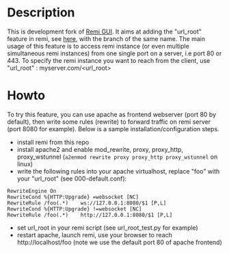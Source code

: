 # Description
This is development fork of [Remi GUI](https://github.com/dddomodossola/remi). It aims at adding the "url_root" feature in remi, see [here](https://github.com/dddomodossola/remi/issues/430), with the branch of the same name.
The main usage of this feature is to access remi instance (or even multiple simultaneous remi instances) from one single port on a server, i.e port 80 or 443. To specify the remi instance you want to reach from the client, use "url_root" : myserver.com/\<url_root\>

# Howto
To try this feature, you can use apache as frontend webserver (port 80 by default), then write some rules (rewrite) to forward traffic on remi server (port 8080 for example). Below is a sample installation/configuration steps.

* install remi from this repo
* install apache2 and enable mod_rewrite, proxy, proxy_http, proxy_wstunnel (`a2enmod rewrite proxy proxy_http proxy_wstunnel` on linux)
* write the following rules into your apache virtualhost, replace "foo" with your "url_root" (see 000-default.conf):
```
RewriteEngine On
RewriteCond %{HTTP:Upgrade} =websocket [NC]
RewriteRule /foo(.*)    ws://127.0.0.1:8080/$1 [P,L]
RewriteCond %{HTTP:Upgrade} !=websocket [NC]
RewriteRule /foo(.*)    http://127.0.0.1:8080/$1 [P,L]
```
* set url_root in your remi script (see url_root_test.py for example)
* restart apache, launch remi, use your browser to reach http://localhost/foo (note we use the default port 80 of apache frontend)
